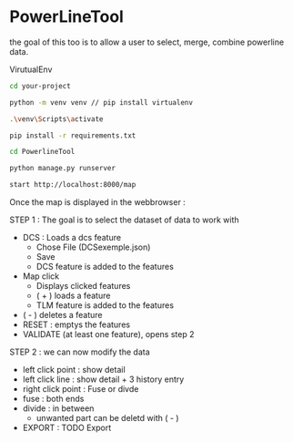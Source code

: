 # PowerLineTool
the goal of this too is to allow a user to select, merge, combine powerline data. 


VirutualEnv 
```bash
cd your-project

python -m venv venv // pip install virtualenv

.\venv\Scripts\activate

pip install -r requirements.txt

cd PowerlineTool

python manage.py runserver

start http://localhost:8000/map
```

Once the map is displayed in the webbrowser :

STEP 1 : The goal is to select the dataset of data to work with
- DCS : Loads a dcs feature 
  - Chose File (DCSexemple.json)
  - Save
  - DCS feature is added to the features
- Map click
    - Displays clicked features
    - ( + ) loads a feature
    - TLM feature is added to the features
- ( - ) deletes a feature
- RESET : emptys the features
- VALIDATE (at least one feature), opens step 2

STEP 2 : we can now modify the data
- left click point : show detail
- left click line : show detail + 3 history entry
- right click point : Fuse or divde 
- fuse : both ends
-  divide : in between
    - unwanted part can be deletd with ( - )
- EXPORT : TODO Export



